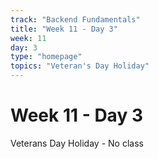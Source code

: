 ```yaml
---
track: "Backend Fundamentals"
title: "Week 11 - Day 3"
week: 11
day: 3
type: "homepage"
topics: "Veteran's Day Holiday"
---
```


# Week 11 - Day 3

Veterans Day Holiday - No class